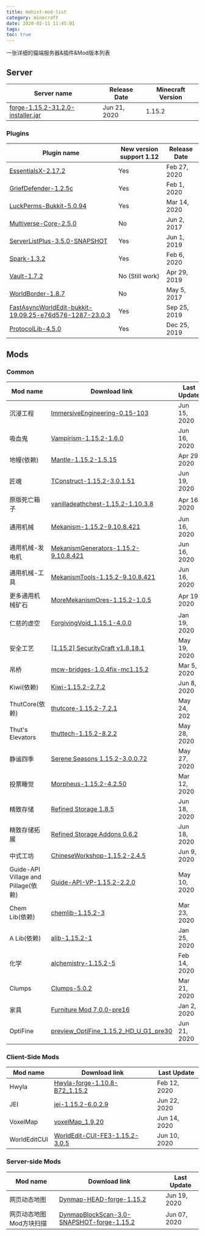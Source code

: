 ```yaml
---
title: mohist-mod-list
category: minecraft
date: 2020-02-11 11:45:01
tags:
toc: true
---
```


一张详细的猫端服务器&插件&Mod版本列表

<!-- more -->

## Server

| Server name | Release Date | Minecraft Version |
| ----------- | ------------ | ----------------- |
| [forge-1.15.2-31.2.0-installer.jar](https://ci.codemc.io/job/Mohist-Community/job/Mohist-1.15.2/) | Jun 21, 2020 | 1.15.2 |

### Plugins

| Plugin name | New version support 1.12 | Release Date |
| ----------- | ------------------- | ----------- |
| [EssentialsX-2.17.2](https://www.spigotmc.org/resources/essentialsx.9089/) | Yes | Feb 27, 2020 |
| [GriefDefender-1.2.5c](https://www.spigotmc.org/resources/griefdefender.68900/) | Yes | Feb 1, 2020 |
| [LuckPerms-Bukkit-5.0.94](https://ci.lucko.me/view/LuckPerms/job/LuckPerms/) | Yes | Mar 14, 2020 |
| [Multiverse-Core-2.5.0](https://dev.bukkit.org/projects/multiverse-core/) | No | Jun 2, 2017 |
| [ServerListPlus-3.5.0-SNAPSHOT](https://ci.codemc.io/job/Minecrell/job/ServerListPlus/) | Yes | Jun 1, 2019 |
| [Spark-1.3.2](https://www.spigotmc.org/resources/spark.57242/) | Yes | Feb 6, 2020 |
| [Vault-1.7.2](https://www.spigotmc.org/resources/vault.34315/) | No (Still work) | Apr 29, 2019 |
| [WorldBorder-1.8.7](https://dev.bukkit.org/projects/worldborder/) | No | May 5, 2017 |
| [FastAsyncWorldEdit-bukkit-19.09.25-e76d576-1287-23.0.3](https://github.com/Mohist-Community/FastAsyncWorldedit/) | Yes | Sep 25, 2019 |
| [ProtocolLib-4.5.0](https://www.spigotmc.org/resources/protocollib.1997/) | Yes | Dec 25, 2019 |

## Mods

### Common

| Mod name | Download link | Last Update |
| -------- | ------------- | ---------- |
| 沉浸工程 | [ImmersiveEngineering-0.15-103](https://www.curseforge.com/minecraft/mc-mods/immersive-engineering/files/all?filter-game-version=2020709689%3A7722) | Jun 15, 2020 |
| 吸血鬼 | [Vampirism-1.15.2-1.6.0](https://www.curseforge.com/minecraft/mc-mods/vampirism-become-a-vampire/files/all?filter-game-version=2020709689%3A7722) | Jun 16, 2020 |
| 地幔(依赖) | [Mantle-1.15.2-1.5.15](https://www.curseforge.com/minecraft/mc-mods/mantle/files/all?filter-game-version=2020709689%3A7722) | Apr 29, 2020 |
| 匠魂 | [TConstruct-1.15.2-3.0.1.51](https://dvs1.progwml6.com/jenkins/job/SlimeKnights/job/TinkersConstruct/job/1.15/) | Jun 19, 2020 |
| 原版死亡箱子 | [vanilladeathchest-1.15.2-1.10.3.8](https://www.curseforge.com/minecraft/mc-mods/vanilladeathchest/files/all?filter-game-version=2020709689%3A7722) | Apr 16, 2020 |
| 通用机械 | [Mekanism-1.15.2-9.10.8.421](https://www.curseforge.com/minecraft/mc-mods/mekanism/files/all?filter-game-version=2020709689%3A7722) | Jun 16, 2020 |
| 通用机械-发电机 | [MekanismGenerators-1.15.2-9.10.8.421](https://www.curseforge.com/minecraft/mc-mods/mekanism-generators/files/all?filter-game-version=2020709689%3A7722) | Jun 16, 2020 |
| 通用机械-工具 | [MekanismTools-1.15.2-9.10.8.421](https://www.curseforge.com/minecraft/mc-mods/mekanism-tools/files/all?filter-game-version=2020709689%3A7722) | Jun 16, 2020 |
| 更多通用机械矿石 | [MoreMekanismOres-1.15.2-1.0.5](https://www.curseforge.com/minecraft/mc-mods/more-mekanism-ores/files/all) | Apr 19, 2020 |
| 仁慈的虚空 | [ForgivingVoid_1.15.1-4.0.0](https://www.curseforge.com/minecraft/mc-mods/forgiving-void/files/all) | Jan 19, 2020 |
| 安全工艺 | [[1.15.2] SecurityCraft v1.8.18.1](https://www.curseforge.com/minecraft/mc-mods/security-craft/files/all?filter-game-version=2020709689%3A7722) | May 19, 2020 |
| 吊桥 | [mcw-bridges-1.0.4fix-mc1.15.2](https://www.curseforge.com/minecraft/mc-mods/macaws-bridges/files/all?filter-game-version=2020709689%3A7722) | Mar 5, 2020 |
| Kiwi(依赖) | [Kiwi-1.15.2-2.7.2](https://www.curseforge.com/minecraft/mc-mods/kiwi/files/all?filter-game-version=2020709689%3A7722) | Jun 8, 2020 |
| ThutCore(依赖) | [thutcore-1.15.2-7.2.1](https://www.curseforge.com/minecraft/mc-mods/thutcore/files/all?filter-game-version=2020709689%3A7722) | May 24, 202 |
| Thut's Elevators | [thuttech-1.15.2-8.2.2](https://www.curseforge.com/minecraft/mc-mods/thuts-elevators/files/all?filter-game-version=2020709689%3A7722) | May 28, 2020 |
| 静谧四季 | [Serene Seasons 1.15.2-3.0.0.72](https://www.curseforge.com/minecraft/mc-mods/serene-seasons/files/all?filter-game-version=2020709689%3A7722) | May 27, 2020 |
| 投票睡觉 | [Morpheus-1.15.2-4.2.50](https://www.curseforge.com/minecraft/mc-mods/morpheus/files/all?filter-game-version=2020709689%3A7722) | Mar 12, 2020 |
| 精致存储 | [Refined Storage 1.8.5](https://www.curseforge.com/minecraft/mc-mods/refined-storage/files/all?filter-game-version=2020709689%3A7722) | Jun 18, 2020 |
| 精致存储拓展 | [Refined Storage Addons 0.6.2](https://www.curseforge.com/minecraft/mc-mods/refined-storage-addons/files/all?filter-game-version=2020709689%3A7722) | Jun 18, 2020 |
| 中式工坊 | [ChineseWorkshop-1.15.2-2.4.5](https://www.curseforge.com/minecraft/mc-mods/chineseworkshop/files/all?filter-game-version=2020709689%3A7722) | Jun 9, 2020 |
| Guide-API Village and Pillage(依赖) | [Guide-API-VP-1.15.2-2.2.0](https://www.curseforge.com/minecraft/mc-mods/guide-api-village-and-pillage/files/all?filter-game-version=2020709689%3A7722) | May 10, 2020 |
| Chem Lib(依赖) | [chemlib-1.15.2-3](https://www.curseforge.com/minecraft/mc-mods/chemlib/files/all?filter-game-version=2020709689%3A7722) | Mar 23, 2020 |
| A Lib(依赖) | [alib-1.15.2-1](https://www.curseforge.com/minecraft/mc-mods/a-lib/files/all?filter-game-version=2020709689%3A7722) | Jan 25, 2020 |
| 化学 | [alchemistry-1.15.2-5](https://www.curseforge.com/minecraft/mc-mods/alchemistry/files/all?filter-game-version=2020709689%3A7722) | Feb 14, 2020 |
| Clumps | [Clumps-5.0.2](https://www.curseforge.com/minecraft/mc-mods/clumps/files/all?filter-game-version=2020709689%3A7722) | Mar 21, 2020 |
| 家具 | [Furniture Mod 7.0.0-pre16](https://www.curseforge.com/minecraft/mc-mods/mrcrayfish-furniture-mod/files/all?filter-game-version=2020709689%3A7722) | Jan 2, 2020 |
| OptiFine | [preview_OptiFine_1.15.2_HD_U_G1_pre30](https://optifine.net/downloads) | Jun 21, 2020 |

### Client-Side Mods

| Mod name | Download link | Last Update |
| -------- | ------------- | ---------- |
| Hwyla | [Hwyla-forge-1.10.8-B72_1.15.2](https://www.curseforge.com/minecraft/mc-mods/hwyla/files/all?filter-game-version=2020709689%3A7722) | Feb 12, 2020 |
| JEI | [jei-1.15.2-6.0.2.9](https://www.curseforge.com/minecraft/mc-mods/jei/files/all?filter-game-version=2020709689%3A7722) | Jun 22, 2020 |
| VoxelMap | [voxelMap_1.9.20](https://www.curseforge.com/minecraft/mc-mods/voxelmap/files/all?filter-game-version=2020709689%3A7722) | Jun 14, 2020 |
| WorldEditCUI | [WorldEdit-CUI-FE3-1.15.2-3.0.5](https://www.curseforge.com/minecraft/mc-mods/worldeditcui-forge-edition-3/files/all?filter-game-version=2020709689%3A7722) | Jun 10, 2020 |

### Server-side Mods

| Mod name | Download link | Last Update |
| -------- | ------------- | ---------- |
| 网页动态地图 | [Dynmap-HEAD-forge-1.15.2](http://mikeprimm.com/dynmap/builds/dynmap/) | Jun 19, 2020 |
| 网页动态地图Mod方块扫描 | [DynmapBlockScan-3.0-SNAPSHOT-forge-1.15.2](http://mikeprimm.com/dynmap/builds/DynmapBlockScan/) | Jun 07, 2020 |